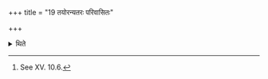 +++
title = "19 तयोरन्यतरः परिवासितः"

+++

<details><summary>थिते</summary>

19. one of them should be with its ends cut off[^21];  

[^21]: See XV. 10.6.  
</details>
